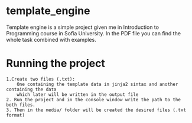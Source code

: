 # template_engine
Template engine is a simple project given me in Introduction to Programming course in Sofia University.
In the PDF file you can find the whole task combined with examples.

# Running the project
    1.Create two files (.txt):
        One containing the template data in jinja2 sintax and another containing the data 
        which later will be written in the output file
    2. Run the project and in the console window write the path to the both files.
    3. Then in the media/ folder will be created the desired files (.txt format)

